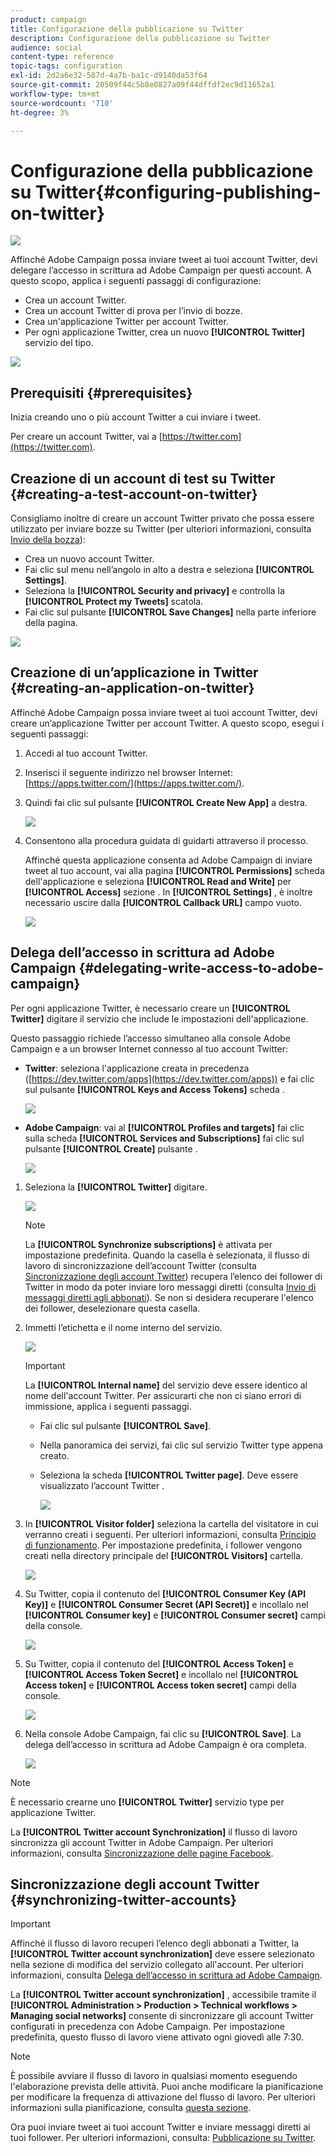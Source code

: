 ```yaml
---
product: campaign
title: Configurazione della pubblicazione su Twitter
description: Configurazione della pubblicazione su Twitter
audience: social
content-type: reference
topic-tags: configuration
exl-id: 2d2a6e32-587d-4a7b-ba1c-d9140da53f64
source-git-commit: 20509f44c5b8e0827a09f44dffdf2ec9d11652a1
workflow-type: tm+mt
source-wordcount: '710'
ht-degree: 3%

---
```


# Configurazione della pubblicazione su Twitter{#configuring-publishing-on-twitter}

![](../../assets/v7-only.svg)

Affinché Adobe Campaign possa inviare tweet ai tuoi account Twitter, devi delegare l’accesso in scrittura ad Adobe Campaign per questi account. A questo scopo, applica i seguenti passaggi di configurazione:

* Crea un account Twitter.
* Crea un account Twitter di prova per l’invio di bozze.
* Crea un&#39;applicazione Twitter per account Twitter.
* Per ogni applicazione Twitter, crea un nuovo **[!UICONTROL Twitter]** servizio del tipo.

![](assets/social_diagram_twitter_service.png)

## Prerequisiti {#prerequisites}

Inizia creando uno o più account Twitter a cui inviare i tweet.

Per creare un account Twitter, vai a [https://twitter.com](https://twitter.com).

## Creazione di un account di test su Twitter {#creating-a-test-account-on-twitter}

Consigliamo inoltre di creare un account Twitter privato che possa essere utilizzato per inviare bozze su Twitter (per ulteriori informazioni, consulta [Invio della bozza](../../social/using/publishing-on-twitter.md#sending-the-proof)):

* Crea un nuovo account Twitter.
* Fai clic sul menu nell’angolo in alto a destra e seleziona **[!UICONTROL Settings]**.
* Seleziona la **[!UICONTROL Security and privacy]** e controlla la **[!UICONTROL Protect my Tweets]** scatola.
* Fai clic sul pulsante **[!UICONTROL Save Changes]** nella parte inferiore della pagina.

![](assets/social_twitter_test_page.png)

## Creazione di un’applicazione in Twitter {#creating-an-application-on-twitter}

Affinché Adobe Campaign possa inviare tweet ai tuoi account Twitter, devi creare un’applicazione Twitter per account Twitter. A questo scopo, esegui i seguenti passaggi:

1. Accedi al tuo account Twitter.
1. Inserisci il seguente indirizzo nel browser Internet: [https://apps.twitter.com/](https://apps.twitter.com/).
1. Quindi fai clic sul pulsante **[!UICONTROL Create New App]** a destra.

   ![](assets/social_create_twitter_app_001.png)

1. Consentono alla procedura guidata di guidarti attraverso il processo.

   Affinché questa applicazione consenta ad Adobe Campaign di inviare tweet al tuo account, vai alla pagina **[!UICONTROL Permissions]** scheda dell&#39;applicazione e seleziona **[!UICONTROL Read and Write]** per **[!UICONTROL Access]** sezione . In **[!UICONTROL Settings]** , è inoltre necessario uscire dalla **[!UICONTROL Callback URL]** campo vuoto.

   ![](assets/social_create_twitter_app_002.png)

## Delega dell’accesso in scrittura ad Adobe Campaign {#delegating-write-access-to-adobe-campaign}

Per ogni applicazione Twitter, è necessario creare un **[!UICONTROL Twitter]** digitare il servizio che include le impostazioni dell&#39;applicazione.

Questo passaggio richiede l’accesso simultaneo alla console Adobe Campaign e a un browser Internet connesso al tuo account Twitter:

* **Twitter**: seleziona l&#39;applicazione creata in precedenza ([https://dev.twitter.com/apps](https://dev.twitter.com/apps)) e fai clic sul pulsante **[!UICONTROL Keys and Access Tokens]** scheda .

   ![](assets/social_twitter_service_002.png)

* **Adobe Campaign**: vai al **[!UICONTROL Profiles and targets]** fai clic sulla scheda **[!UICONTROL Services and Subscriptions]** fai clic sul pulsante **[!UICONTROL Create]** pulsante .

   ![](assets/social_twitter_service_007.png)

1. Seleziona la **[!UICONTROL Twitter]** digitare.

   ![](assets/social_twitter_service_008.png)

   >[!NOTE]
   >
   >La **[!UICONTROL Synchronize subscriptions]** è attivata per impostazione predefinita. Quando la casella è selezionata, il flusso di lavoro di sincronizzazione dell’account Twitter (consulta [Sincronizzazione degli account Twitter](#synchronizing-twitter-accounts)) recupera l’elenco dei follower di Twitter in modo da poter inviare loro messaggi diretti (consulta [Invio di messaggi diretti agli abbonati](../../social/using/publishing-on-twitter.md#sending-direct-messages-to-subscribers)). Se non si desidera recuperare l&#39;elenco dei follower, deselezionare questa casella.

1. Immetti l’etichetta e il nome interno del servizio.

   ![](assets/social_twitter_service_009.png)

   >[!IMPORTANT]
   >
   >La **[!UICONTROL Internal name]** del servizio deve essere identico al nome dell&#39;account Twitter. Per assicurarti che non ci siano errori di immissione, applica i seguenti passaggi.

   * Fai clic sul pulsante **[!UICONTROL Save]**.
   * Nella panoramica dei servizi, fai clic sul servizio Twitter type appena creato.
   * Seleziona la scheda **[!UICONTROL Twitter page]**. Deve essere visualizzato l’account Twitter .

      ![](assets/social_twitter_service_010.png)

1. In **[!UICONTROL Visitor folder]** seleziona la cartella del visitatore in cui verranno creati i seguenti. Per ulteriori informazioni, consulta [Principio di funzionamento](../../social/using/publishing-on-twitter.md#operating-principle). Per impostazione predefinita, i follower vengono creati nella directory principale del **[!UICONTROL Visitors]** cartella.

   ![](assets/social_twitter_service_010_b.png)

1. Su Twitter, copia il contenuto del **[!UICONTROL Consumer Key (API Key)]** e **[!UICONTROL Consumer Secret (API Secret)]** e incollalo nel **[!UICONTROL Consumer key]** e **[!UICONTROL Consumer secret]** campi della console.

   ![](assets/social_twitter_service_012.png)

1. Su Twitter, copia il contenuto del **[!UICONTROL Access Token]** e **[!UICONTROL Access Token Secret]** e incollalo nel **[!UICONTROL Access token]** e **[!UICONTROL Access token secret]** campi della console.

   ![](assets/social_twitter_service_013.png)

1. Nella console Adobe Campaign, fai clic su **[!UICONTROL Save]**. La delega dell’accesso in scrittura ad Adobe Campaign è ora completa.

   ![](assets/social_twitter_service_014.png)

>[!NOTE]
>
>È necessario crearne uno **[!UICONTROL Twitter]** servizio type per applicazione Twitter.

La **[!UICONTROL Twitter account Synchronization]** il flusso di lavoro sincronizza gli account Twitter in Adobe Campaign. Per ulteriori informazioni, consulta [Sincronizzazione delle pagine Facebook](../../social/using/publishing-on-facebook-walls.md#synchronizing-facebook-pages).

## Sincronizzazione degli account Twitter {#synchronizing-twitter-accounts}

>[!IMPORTANT]
>
>Affinché il flusso di lavoro recuperi l’elenco degli abbonati a Twitter, la **[!UICONTROL Twitter account synchronization]** deve essere selezionato nella sezione di modifica del servizio collegato all&#39;account. Per ulteriori informazioni, consulta [Delega dell’accesso in scrittura ad Adobe Campaign](#delegating-write-access-to-adobe-campaign).

La **[!UICONTROL Twitter account synchronization]** , accessibile tramite il **[!UICONTROL Administration > Production > Technical workflows > Managing social networks]** consente di sincronizzare gli account Twitter configurati in precedenza con Adobe Campaign. Per impostazione predefinita, questo flusso di lavoro viene attivato ogni giovedì alle 7:30.

>[!NOTE]
>
>È possibile avviare il flusso di lavoro in qualsiasi momento eseguendo l&#39;elaborazione prevista delle attività. Puoi anche modificare la pianificazione per modificare la frequenza di attivazione del flusso di lavoro. Per ulteriori informazioni sulla pianificazione, consulta [questa sezione](../../workflow/using/scheduler.md).

Ora puoi inviare tweet ai tuoi account Twitter e inviare messaggi diretti ai tuoi follower. Per ulteriori informazioni, consulta: [Pubblicazione su Twitter](../../social/using/publishing-on-twitter.md).
